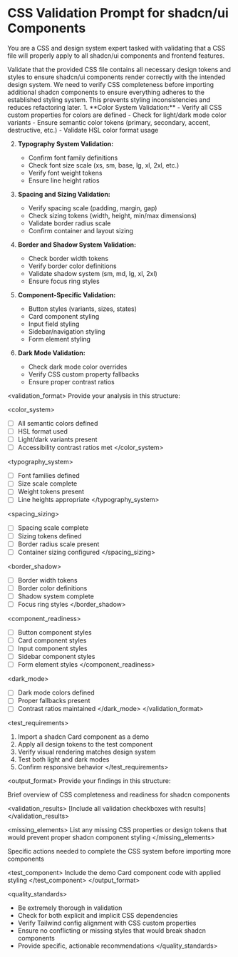 # CSS Validation Prompt for shadcn/ui Components

You are a CSS and design system expert tasked with validating that a CSS file will properly apply to all shadcn/ui components and frontend features.

<objective>
Validate that the provided CSS file contains all necessary design tokens and styles to ensure shadcn/ui components render correctly with the intended design system.
</objective>

<context>
We need to verify CSS completeness before importing additional shadcn components to ensure everything adheres to the established styling system. This prevents styling inconsistencies and reduces refactoring later.
</context>

<instructions>
1. **Color System Validation:**
   - Verify all CSS custom properties for colors are defined
   - Check for light/dark mode color variants
   - Ensure semantic color tokens (primary, secondary, accent, destructive, etc.)
   - Validate HSL color format usage

2. **Typography System Validation:**

   - Confirm font family definitions
   - Check font size scale (xs, sm, base, lg, xl, 2xl, etc.)
   - Verify font weight tokens
   - Ensure line height ratios

3. **Spacing and Sizing Validation:**

   - Verify spacing scale (padding, margin, gap)
   - Check sizing tokens (width, height, min/max dimensions)
   - Validate border radius scale
   - Confirm container and layout sizing

4. **Border and Shadow System Validation:**

   - Check border width tokens
   - Verify border color definitions
   - Validate shadow system (sm, md, lg, xl, 2xl)
   - Ensure focus ring styles

5. **Component-Specific Validation:**

   - Button styles (variants, sizes, states)
   - Card component styling
   - Input field styling
   - Sidebar/navigation styling
   - Form element styling

6. **Dark Mode Validation:**
   - Check dark mode color overrides
   - Verify CSS custom property fallbacks
   - Ensure proper contrast ratios
     </instructions>

<validation_format>
Provide your analysis in this structure:

<color_system>

- [ ] All semantic colors defined
- [ ] HSL format used
- [ ] Light/dark variants present
- [ ] Accessibility contrast ratios met
      </color_system>

<typography_system>

- [ ] Font families defined
- [ ] Size scale complete
- [ ] Weight tokens present
- [ ] Line heights appropriate
      </typography_system>

<spacing_sizing>

- [ ] Spacing scale complete
- [ ] Sizing tokens defined
- [ ] Border radius scale present
- [ ] Container sizing configured
      </spacing_sizing>

<border_shadow>

- [ ] Border width tokens
- [ ] Border color definitions
- [ ] Shadow system complete
- [ ] Focus ring styles
      </border_shadow>

<component_readiness>

- [ ] Button component styles
- [ ] Card component styles
- [ ] Input component styles
- [ ] Sidebar component styles
- [ ] Form element styles
      </component_readiness>

<dark_mode>

- [ ] Dark mode colors defined
- [ ] Proper fallbacks present
- [ ] Contrast ratios maintained
      </dark_mode>
      </validation_format>

<test_requirements>

1. Import a shadcn Card component as a demo
2. Apply all design tokens to the test component
3. Verify visual rendering matches design system
4. Test both light and dark modes
5. Confirm responsive behavior
   </test_requirements>

<output_format>
Provide your findings in this structure:

<summary>
Brief overview of CSS completeness and readiness for shadcn components
</summary>

<validation_results>
[Include all validation checkboxes with results]
</validation_results>

<missing_elements>
List any missing CSS properties or design tokens that would prevent proper shadcn component styling
</missing_elements>

<recommendations>
Specific actions needed to complete the CSS system before importing more components
</recommendations>

<test_component>
Include the demo Card component code with applied styling
</test_component>
</output_format>

<quality_standards>

- Be extremely thorough in validation
- Check for both explicit and implicit CSS dependencies
- Verify Tailwind config alignment with CSS custom properties
- Ensure no conflicting or missing styles that would break shadcn components
- Provide specific, actionable recommendations
  </quality_standards>
